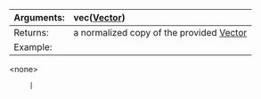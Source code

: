 | Arguments: | vec([Vector](Vector.md)) |
|:-----------|:-------------------------|
| Returns:   | a normalized copy of the provided [Vector](Vector.md) |
| Example:   | 

&lt;none&gt;

         |